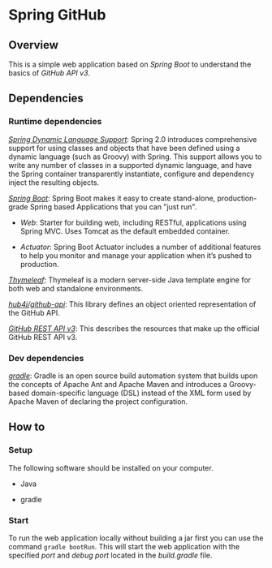 # Spring GitHub

## Overview

This is a simple web application based on *Spring Boot* to understand the basics of *GitHub API v3*.

## Dependencies

### Runtime dependencies

*[Spring Dynamic Language Support](http://docs.spring.io/spring/docs/current/spring-framework-reference/html/dynamic-language.html)*: Spring 2.0 introduces comprehensive support for using classes and objects that have been defined using a dynamic language (such as Groovy) with Spring. This support allows you to write any number of classes in a supported dynamic language, and have the Spring container transparently instantiate, configure and dependency inject the resulting objects.

*[Spring Boot](http://projects.spring.io/spring-boot/)*: Spring Boot makes it easy to create stand-alone, production-grade Spring based Applications that you can "just run".

* *Web*: Starter for building web, including RESTful, applications using Spring MVC. Uses Tomcat as the default embedded container.

* *Actuator*: Spring Boot Actuator includes a number of additional features to help you monitor and manage your application when it’s pushed to production.

*[Thymeleaf](http://www.thymeleaf.org/)*: Thymeleaf is a modern server-side Java template engine for both web and standalone environments.

*[hub4j/github-api](https://github.com/hub4j/github-api)*: This library defines an object oriented representation of the GitHub API.

*[GitHub REST API v3](https://developer.github.com/v3/)*: This describes the resources that make up the official GitHub REST API v3.

### Dev dependencies

*[gradle](https://gradle.org/)*: Gradle is an open source build automation system that builds upon the concepts of Apache Ant and Apache Maven and introduces a Groovy-based domain-specific language (DSL) instead of the XML form used by Apache Maven of declaring the project configuration.

## How to

### Setup

The following software should be installed on your computer.

* Java

* gradle

### Start

To run the web application locally without building a jar first you can use the command `gradle bootRun`. This will start the web application with the specified *port* and *debug port* located in the *build.gradle* file. 
